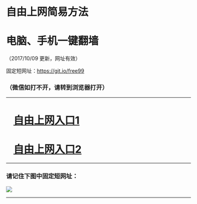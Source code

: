 ﻿# 自由上网简易方法

# 电脑、手机一键翻墙

（2017/10/09 更新，网址有效）

固定短网址：https://git.io/free99

### （微信如打不开，请转到浏览器打开）


***





# &nbsp;&nbsp; <a href="http://ft26127866.fwq-tz-1001.info/fwqtz01.html?t=100900118404 " target="_blank">自由上网入口1</a>
# &nbsp;&nbsp; <a href="http://ft2255421381.fwq-tz-1002.info/fwqtz02.html?t=100900127354 " target="_blank">自由上网入口2</a>
***

### 请记住下图中固定短网址：

<img src="https://s3-us-west-2.amazonaws.com/fwq-1001/yjfq-20170905okok.png" /> 


***

